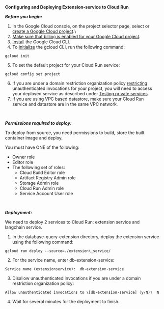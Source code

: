 **Configuring and Deploying Extension-service to Cloud Run**

***Before you begin:***

1. In the Google Cloud console, on the project selector page, select or [create a Google Cloud project](https://cloud.google.com/resource-manager/docs/creating-managing-projects).\
2. [Make sure that billing is enabled for your Google Cloud project](https://cloud.google.com/billing/docs/how-to/verify-billing-enabled#console).
3. [Install](https://cloud.google.com/sdk/docs/install) the Google Cloud CLI.
4. To [initialize](https://cloud.google.com/sdk/docs/initializing) the gcloud CLI, run the following command:
```
gcloud init
```
5. To set the default project for your Cloud Run service:

```
gcloud config set project
```
6. If you are under a domain restriction organization policy [restricting](https://cloud.google.com/run/docs/authenticating/public#domain-restricted-sharing) unauthenticated invocations for your project, you will need to access your deployed service as described under [Testing private services](https://cloud.google.com/run/docs/triggering/https-request#testing-private).
7. If you are using VPC based datastore, make sure your Cloud Run service and datastore are in the same VPC network.

&nbsp;
&nbsp;

***Permissions required to deploy:***

To deploy from source, you need permissions to build, store the built container image and deploy.

You must have ONE of the following:

- Owner role
- Editor role
- The following set of roles:
  - Cloud Build Editor role
  - Artifact Registry Admin role
  - Storage Admin role
  - Cloud Run Admin role
  - Service Account User role

&nbsp;
&nbsp;

***Deployment:***

We need to deploy 2 services to Cloud Run: extension service and langchain service.

1. In the database-query-extension directory, deploy the extension service using the following command:

```
gcloud run deploy --source=./extension\_service/
```

2. For the service name, enter db-extension-service:

```
Service name (extensionservice):  db-extension-service
```

3. Disallow unauthenticated invocations if you are under a domain restriction organization policy:

```
Allow unauthenticated invocations to \[db-extension-service] (y/N)?  N 
```

4. Wait for several minutes for the deployment to finish.


